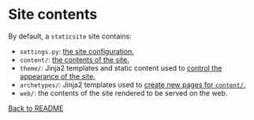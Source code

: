 # Site contents

By default, a `staticsite` site contains:

* `settings.py`: [the site configuration.](doc/settings.md)
* `content/`: [the contents of the site.](doc/contents.md)
* `theme/`: Jinja2 templates and static content used to
  [control the appearance of the site.](doc/theme.md)
* `archetypes/`: Jinja2 templates used to [create new pages
  for `content/`.](doc/archetypes.md)
* `web/`: the contents of the site rendered to be served on the web.

[Back to README](../README.md)
